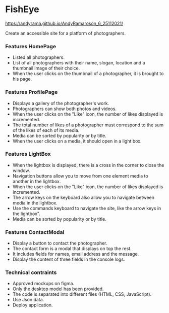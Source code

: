 # FishEye

https://andyrama.github.io/AndyRamaroson_6_25112021/

Create an accessible site for a platform of photographers.

<h3>Features HomePage</h3>
<ul>
  <li>Listed all photographers.</li>
  <li>List of all photographers with their name, slogan, location and a thumbnail image of their choice.</li>
  <li>When the user clicks on the thumbnail of a photographer, it is brought to his page.</li>
</ul>

<h3>Features ProfilePage</h3>
<ul>
  <li>Displays a gallery of the photographer's work.</li>
  <li>Photographers can show both photos and videos.</li>
  <li>When the user clicks on the "Like" icon, the number of likes displayed is incremented.</li>
  <li>The total number of likes of a photographer must correspond to the sum of the likes of each of its media.</li>
  <li>Media can be sorted by popularity or by title.</li>
  <li>When the user clicks on a media, it should open in a light box.</li>
</ul>

<h3>Features LightBox</h3>
<ul>
  <li>When the lightbox is displayed, there is a cross in the corner to close the window.</li>
  <li>Navigation buttons allow you to move from one element media to another in the lightbox.</li>
  <li>When the user clicks on the "Like" icon, the number of likes displayed is incremented.</li>
  <li>The arrow keys on the keyboard also allow you to navigate between media in the lightbox.</li>
  <li>Use the commands keyboard to navigate the site, like the arrow keys in the lightbox".</li>
  <li>Media can be sorted by popularity or by title.</li>
</ul>

<h3>Features ContactModal</h3>
<ul>
  <li>Display a button to contact the photographer.</li>
  <li>The contact form is a modal that displays on top the rest.</li>
  <li>It includes fields for names, email address and the message.</li>
  <li>Display the content of three fields in the console logs.</li>
</ul>

<h3>Technical contraints</h3>
<ul>
  <li>Approved mockups on figma.</li>
  <li>Only the desktop model has been provided.</li>
  <li>The code is separated into different files (HTML, CSS, JavaScript).</li>
  <li>Use Json data.</li>
  <li>Deploy application.</li>
</ul>